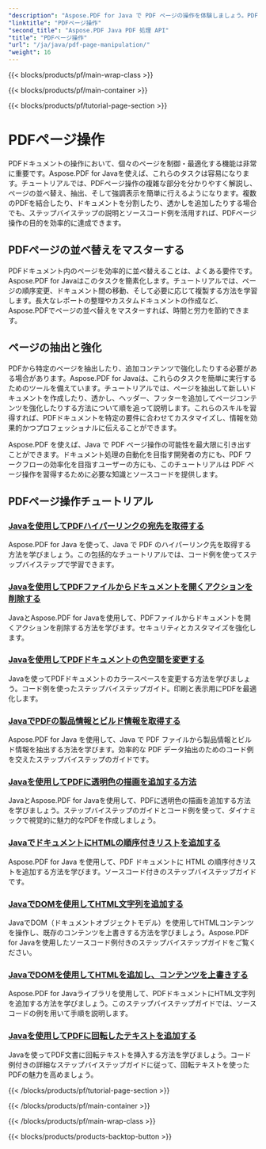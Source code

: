 ```yaml
---
"description": "Aspose.PDF for Java で PDF ページの操作を体験しましょう。PDF ページを簡単に並べ替え、抽出、強化する方法を学びます。"
"linktitle": "PDFページ操作"
"second_title": "Aspose.PDF Java PDF 処理 API"
"title": "PDFページ操作"
"url": "/ja/java/pdf-page-manipulation/"
"weight": 16
---
```


{{< blocks/products/pf/main-wrap-class >}}

{{< blocks/products/pf/main-container >}}

{{< blocks/products/pf/tutorial-page-section >}}

# PDFページ操作


PDFドキュメントの操作において、個々のページを制御・最適化する機能は非常に重要です。Aspose.PDF for Javaを使えば、これらのタスクは容易になります。チュートリアルでは、PDFページ操作の複雑な部分を分かりやすく解説し、ページの並べ替え、抽出、そして強調表示を簡単に行えるようになります。複数のPDFを結合したり、ドキュメントを分割したり、透かしを追加したりする場合でも、ステップバイステップの説明とソースコード例を活用すれば、PDFページ操作の目的を効率的に達成できます。

## PDFページの並べ替えをマスターする

PDFドキュメント内のページを効率的に並べ替えることは、よくある要件です。Aspose.PDF for Javaはこのタスクを簡素化します。チュートリアルでは、ページの順序変更、ドキュメント間の移動、そして必要に応じて複製する方法を学習します。長大なレポートの整理やカスタムドキュメントの作成など、Aspose.PDFでページの並べ替えをマスターすれば、時間と労力を節約できます。

## ページの抽出と強化

PDFから特定のページを抽出したり、追加コンテンツで強化したりする必要がある場合があります。Aspose.PDF for Javaは、これらのタスクを簡単に実行するためのツールを備えています。チュートリアルでは、ページを抽出して新しいドキュメントを作成したり、透かし、ヘッダー、フッターを追加してページコンテンツを強化したりする方法について順を追って説明します。これらのスキルを習得すれば、PDFドキュメントを特定の要件に合わせてカスタマイズし、情報を効果的かつプロフェッショナルに伝えることができます。

Aspose.PDF を使えば、Java で PDF ページ操作の可能性を最大限に引き出すことができます。ドキュメント処理の自動化を目指す開発者の方にも、PDF ワークフローの効率化を目指すユーザーの方にも、このチュートリアルは PDF ページ操作を習得するために必要な知識とソースコードを提供します。

## PDFページ操作チュートリアル
### [Javaを使用してPDFハイパーリンクの宛先を取得する](./get-pdf-hyperlink-destination-using-java/)
Aspose.PDF for Java を使って、Java で PDF のハイパーリンク先を取得する方法を学びましょう。この包括的なチュートリアルでは、コード例を使ってステップバイステップで学習できます。
### [Javaを使用してPDFファイルからドキュメントを開くアクションを削除する](./remove-document-open-action-from-pdf-file-using-java/)
JavaとAspose.PDF for Javaを使用して、PDFファイルからドキュメントを開くアクションを削除する方法を学びます。セキュリティとカスタマイズを強化します。
### [Javaを使用してPDFドキュメントの色空間を変更する](./change-color-space-of-pdf-document-using-java/)
Javaを使ってPDFドキュメントのカラースペースを変更する方法を学びましょう。コード例を使ったステップバイステップガイド。印刷と表示用にPDFを最適化します。
### [JavaでPDFの製品情報とビルド情報を取得する](./get-product-and-build-information-of-pdf-in-java/)
Aspose.PDF for Java を使用して、Java で PDF ファイルから製品情報とビルド情報を抽出する方法を学びます。効率的な PDF データ抽出のためのコード例を交えたステップバイステップのガイドです。
### [Javaを使用してPDFに透明色の描画を追加する方法](./how-to-add-drawing-with-transparent-color-in-pdf-using-java/)
JavaとAspose.PDF for Javaを使用して、PDFに透明色の描画を追加する方法を学びましょう。ステップバイステップのガイドとコード例を使って、ダイナミックで視覚的に魅力的なPDFを作成しましょう。
### [JavaでドキュメントにHTMLの順序付きリストを追加する](./add-html-ordered-list-into-documents-in-java/)
Aspose.PDF for Java を使用して、PDF ドキュメントに HTML の順序付きリストを追加する方法を学びます。ソースコード付きのステップバイステップガイドです。
### [JavaでDOMを使用してHTML文字列を追加する](./add-html-string-using-dom-in-java/)
JavaでDOM（ドキュメントオブジェクトモデル）を使用してHTMLコンテンツを操作し、既存のコンテンツを上書きする方法を学びましょう。Aspose.PDF for Javaを使用したソースコード例付きのステップバイステップガイドをご覧ください。
### [JavaでDOMを使用してHTMLを追加し、コンテンツを上書きする](./add-html-using-dom-and-overwrite-content-in-java/)
Aspose.PDF for Javaライブラリを使用して、PDFドキュメントにHTML文字列を追加する方法を学びましょう。このステップバイステップガイドでは、ソースコードの例を用いて手順を説明します。
### [Javaを使用してPDFに回転したテキストを追加する](./add-rotated-text-in-pdf-using-java/)
Javaを使ってPDF文書に回転テキストを挿入する方法を学びましょう。コード例付きの詳細なステップバイステップガイドに従って、回転テキストを使ったPDFの魅力を高めましょう。

{{< /blocks/products/pf/tutorial-page-section >}}

{{< /blocks/products/pf/main-container >}}

{{< /blocks/products/pf/main-wrap-class >}}

{{< blocks/products/products-backtop-button >}}